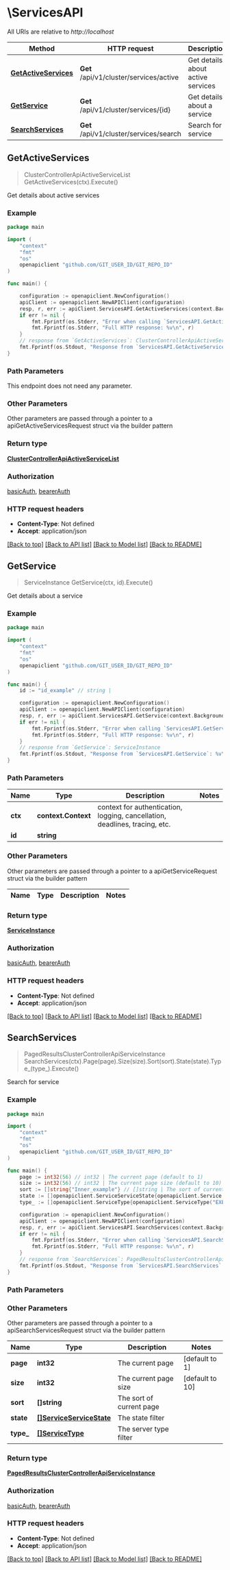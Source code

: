# \ServicesAPI

All URIs are relative to *http://localhost*

Method | HTTP request | Description
------------- | ------------- | -------------
[**GetActiveServices**](ServicesAPI.md#GetActiveServices) | **Get** /api/v1/cluster/services/active | Get details about active services
[**GetService**](ServicesAPI.md#GetService) | **Get** /api/v1/cluster/services/{id} | Get details about a service
[**SearchServices**](ServicesAPI.md#SearchServices) | **Get** /api/v1/cluster/services/search | Search for service



## GetActiveServices

> ClusterControllerApiActiveServiceList GetActiveServices(ctx).Execute()

Get details about active services

### Example

```go
package main

import (
	"context"
	"fmt"
	"os"
	openapiclient "github.com/GIT_USER_ID/GIT_REPO_ID"
)

func main() {

	configuration := openapiclient.NewConfiguration()
	apiClient := openapiclient.NewAPIClient(configuration)
	resp, r, err := apiClient.ServicesAPI.GetActiveServices(context.Background()).Execute()
	if err != nil {
		fmt.Fprintf(os.Stderr, "Error when calling `ServicesAPI.GetActiveServices``: %v\n", err)
		fmt.Fprintf(os.Stderr, "Full HTTP response: %v\n", r)
	}
	// response from `GetActiveServices`: ClusterControllerApiActiveServiceList
	fmt.Fprintf(os.Stdout, "Response from `ServicesAPI.GetActiveServices`: %v\n", resp)
}
```

### Path Parameters

This endpoint does not need any parameter.

### Other Parameters

Other parameters are passed through a pointer to a apiGetActiveServicesRequest struct via the builder pattern


### Return type

[**ClusterControllerApiActiveServiceList**](ClusterControllerApiActiveServiceList.md)

### Authorization

[basicAuth](../README.md#basicAuth), [bearerAuth](../README.md#bearerAuth)

### HTTP request headers

- **Content-Type**: Not defined
- **Accept**: application/json

[[Back to top]](#) [[Back to API list]](../README.md#documentation-for-api-endpoints)
[[Back to Model list]](../README.md#documentation-for-models)
[[Back to README]](../README.md)


## GetService

> ServiceInstance GetService(ctx, id).Execute()

Get details about a service

### Example

```go
package main

import (
	"context"
	"fmt"
	"os"
	openapiclient "github.com/GIT_USER_ID/GIT_REPO_ID"
)

func main() {
	id := "id_example" // string | 

	configuration := openapiclient.NewConfiguration()
	apiClient := openapiclient.NewAPIClient(configuration)
	resp, r, err := apiClient.ServicesAPI.GetService(context.Background(), id).Execute()
	if err != nil {
		fmt.Fprintf(os.Stderr, "Error when calling `ServicesAPI.GetService``: %v\n", err)
		fmt.Fprintf(os.Stderr, "Full HTTP response: %v\n", r)
	}
	// response from `GetService`: ServiceInstance
	fmt.Fprintf(os.Stdout, "Response from `ServicesAPI.GetService`: %v\n", resp)
}
```

### Path Parameters


Name | Type | Description  | Notes
------------- | ------------- | ------------- | -------------
**ctx** | **context.Context** | context for authentication, logging, cancellation, deadlines, tracing, etc.
**id** | **string** |  | 

### Other Parameters

Other parameters are passed through a pointer to a apiGetServiceRequest struct via the builder pattern


Name | Type | Description  | Notes
------------- | ------------- | ------------- | -------------


### Return type

[**ServiceInstance**](ServiceInstance.md)

### Authorization

[basicAuth](../README.md#basicAuth), [bearerAuth](../README.md#bearerAuth)

### HTTP request headers

- **Content-Type**: Not defined
- **Accept**: application/json

[[Back to top]](#) [[Back to API list]](../README.md#documentation-for-api-endpoints)
[[Back to Model list]](../README.md#documentation-for-models)
[[Back to README]](../README.md)


## SearchServices

> PagedResultsClusterControllerApiServiceInstance SearchServices(ctx).Page(page).Size(size).Sort(sort).State(state).Type_(type_).Execute()

Search for service

### Example

```go
package main

import (
	"context"
	"fmt"
	"os"
	openapiclient "github.com/GIT_USER_ID/GIT_REPO_ID"
)

func main() {
	page := int32(56) // int32 | The current page (default to 1)
	size := int32(56) // int32 | The current page size (default to 10)
	sort := []string{"Inner_example"} // []string | The sort of current page (optional)
	state := []openapiclient.ServiceServiceState{openapiclient.Service.ServiceState("CREATED")} // []ServiceServiceState | The state filter (optional)
	type_ := []openapiclient.ServiceType{openapiclient.ServiceType("EXECUTOR")} // []ServiceType | The server type filter (optional)

	configuration := openapiclient.NewConfiguration()
	apiClient := openapiclient.NewAPIClient(configuration)
	resp, r, err := apiClient.ServicesAPI.SearchServices(context.Background()).Page(page).Size(size).Sort(sort).State(state).Type_(type_).Execute()
	if err != nil {
		fmt.Fprintf(os.Stderr, "Error when calling `ServicesAPI.SearchServices``: %v\n", err)
		fmt.Fprintf(os.Stderr, "Full HTTP response: %v\n", r)
	}
	// response from `SearchServices`: PagedResultsClusterControllerApiServiceInstance
	fmt.Fprintf(os.Stdout, "Response from `ServicesAPI.SearchServices`: %v\n", resp)
}
```

### Path Parameters



### Other Parameters

Other parameters are passed through a pointer to a apiSearchServicesRequest struct via the builder pattern


Name | Type | Description  | Notes
------------- | ------------- | ------------- | -------------
 **page** | **int32** | The current page | [default to 1]
 **size** | **int32** | The current page size | [default to 10]
 **sort** | **[]string** | The sort of current page | 
 **state** | [**[]ServiceServiceState**](ServiceServiceState.md) | The state filter | 
 **type_** | [**[]ServiceType**](ServiceType.md) | The server type filter | 

### Return type

[**PagedResultsClusterControllerApiServiceInstance**](PagedResultsClusterControllerApiServiceInstance.md)

### Authorization

[basicAuth](../README.md#basicAuth), [bearerAuth](../README.md#bearerAuth)

### HTTP request headers

- **Content-Type**: Not defined
- **Accept**: application/json

[[Back to top]](#) [[Back to API list]](../README.md#documentation-for-api-endpoints)
[[Back to Model list]](../README.md#documentation-for-models)
[[Back to README]](../README.md)

